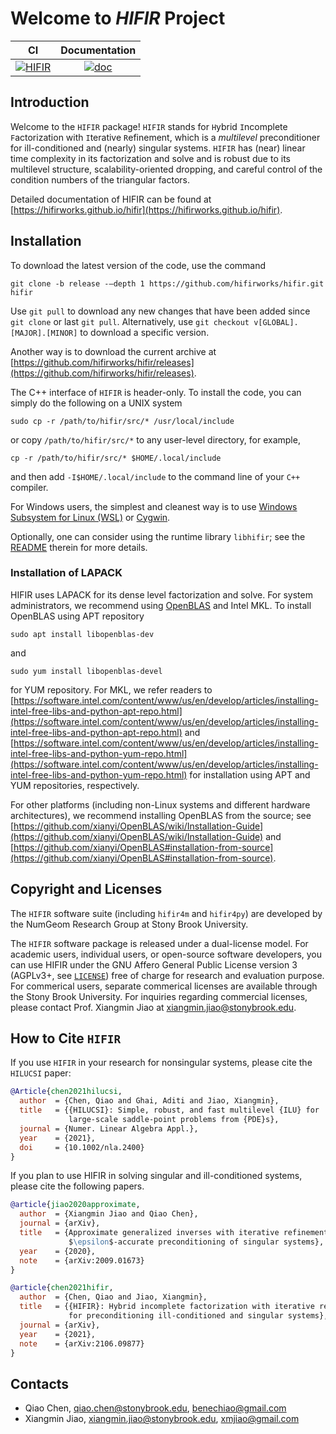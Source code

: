 # Welcome to *HIFIR* Project #

|CI | Documentation |
|:---: | :---:|
| [![HIFIR](https://github.com/hifirworks/hifir/actions/workflows/github-actions.yml/badge.svg?branch=main)](https://github.com/hifirworks/hifir/actions/workflows/github-actions.yml) | [![doc](https://img.shields.io/badge/%20doc-ready-blue)](https://hifirworks.github.io/hifir) |

## Introduction ##

Welcome to the `HIFIR` package! `HIFIR` stands for `H`ybrid `I`ncomplete `F`actorization with `I`terative `R`efinement, which is a *multilevel* preconditioner for ill-conditioned and (nearly) singular systems. `HIFIR` has (near) linear time complexity in its factorization and solve and is robust due to its multilevel structure, scalability-oriented dropping, and careful control of the condition numbers of the triangular factors.

Detailed documentation of HIFIR can be found at [https://hifirworks.github.io/hifir](https://hifirworks.github.io/hifir).

## Installation ##

To download the latest version of the code, use the command

```console
git clone -b release -–depth 1 https://github.com/hifirworks/hifir.git hifir
```

Use `git pull` to download any new changes that have been added since `git clone` or last `git pull`. Alternatively, use `git checkout v[GLOBAL].[MAJOR].[MINOR]` to download a specific version.

Another way is to download the current archive at [https://github.com/hifirworks/hifir/releases](https://github.com/hifirworks/hifir/releases).

The C++ interface of `HIFIR` is header-only. To install the code, you can simply do the following on a UNIX system

```console
sudo cp -r /path/to/hifir/src/* /usr/local/include
```

or copy `/path/to/hifir/src/*` to any user-level directory, for example,

```console
cp -r /path/to/hifir/src/* $HOME/.local/include
```

and then add `-I$HOME/.local/include` to the command line of your `C++` compiler.

For Windows users, the simplest and cleanest way is to use [Windows Subsystem for Linux (WSL)](https://docs.microsoft.com/en-us/windows/wsl/) or [Cygwin](https://www.cygwin.com/).

Optionally, one can consider using the runtime library `libhifir`; see the [README](./libhifir/README.md) therein for more details.

### Installation of LAPACK ###

HIFIR uses LAPACK for its dense level factorization and solve. For system administrators, we recommend using [OpenBLAS](https://www.openblas.net/) and Intel MKL. To install OpenBLAS using APT repository

```console
sudo apt install libopenblas-dev
```

and

```console
sudo yum install libopenblas-devel
```

for YUM repository. For MKL, we refer readers to [https://software.intel.com/content/www/us/en/develop/articles/installing-intel-free-libs-and-python-apt-repo.html](https://software.intel.com/content/www/us/en/develop/articles/installing-intel-free-libs-and-python-apt-repo.html) and [https://software.intel.com/content/www/us/en/develop/articles/installing-intel-free-libs-and-python-yum-repo.html](https://software.intel.com/content/www/us/en/develop/articles/installing-intel-free-libs-and-python-yum-repo.html) for installation using APT and YUM repositories, respectively.

For other platforms (including non-Linux systems and different hardware architectures), we recommend installing OpenBLAS from the source; see [https://github.com/xianyi/OpenBLAS/wiki/Installation-Guide](https://github.com/xianyi/OpenBLAS/wiki/Installation-Guide) and [https://github.com/xianyi/OpenBLAS#installation-from-source](https://github.com/xianyi/OpenBLAS#installation-from-source).

## Copyright and Licenses ##

The `HIFIR` software suite (including `hifir4m` and `hifir4py`) are developed by the NumGeom Research Group at Stony Brook University.

The `HIFIR` software package is released under a dual-license model. For academic users, individual users, or open-source software developers, you can use HIFIR under the GNU Affero General Public License version 3 (AGPLv3+, see [`LICENSE`](./LICENSE)) free of charge for research and evaluation purpose. For commerical users, separate commerical licenses are available through the Stony Brook University. For inquiries regarding commercial licenses, please contact Prof. Xiangmin Jiao at xiangmin.jiao@stonybrook.edu.

## How to Cite `HIFIR` ##

If you use `HIFIR` in your research for nonsingular systems, please cite the `HILUCSI` paper:

```bibtex
@Article{chen2021hilucsi,
  author  = {Chen, Qiao and Ghai, Aditi and Jiao, Xiangmin},
  title   = {{HILUCSI}: Simple, robust, and fast multilevel {ILU} for
             large-scale saddle-point problems from {PDE}s},
  journal = {Numer. Linear Algebra Appl.},
  year    = {2021},
  doi     = {10.1002/nla.2400}
}
```

If you plan to use HIFIR in solving singular and ill-conditioned systems, please cite the following papers.

```bibtex
@article{jiao2020approximate,
  author  = {Xiangmin Jiao and Qiao Chen},
  journal = {arXiv},
  title   = {Approximate generalized inverses with iterative refinement for
             $\epsilon$-accurate preconditioning of singular systems},
  year    = {2020},
  note    = {arXiv:2009.01673}
}
```

```bibtex
@article{chen2021hifir,
  author  = {Chen, Qiao and Jiao, Xiangmin},
  title   = {{HIFIR}: Hybrid incomplete factorization with iterative refinement
             for preconditioning ill-conditioned and singular systems},
  journal = {arXiv},
  year    = {2021},
  note    = {arXiv:2106.09877}
}
```

## Contacts ##

- Qiao Chen, <qiao.chen@stonybrook.edu>, <benechiao@gmail.com>
- Xiangmin Jiao, <xiangmin.jiao@stonybrook.edu>, <xmjiao@gmail.com>
